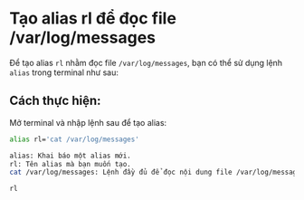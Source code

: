 ﻿# Tạo alias rl để đọc file /var/log/messages

Để tạo alias `rl` nhằm đọc file `/var/log/messages`, bạn có thể sử dụng lệnh `alias` trong terminal như sau:

## Cách thực hiện:

Mở terminal và nhập lệnh sau để tạo alias:

```bash
alias rl='cat /var/log/messages'

alias: Khai báo một alias mới.
rl: Tên alias mà bạn muốn tạo.
cat /var/log/messages: Lệnh đầy đủ để đọc nội dung file /var/log/messages (sử dụng lệnh cat để hiển thị nội dung của file).

rl
